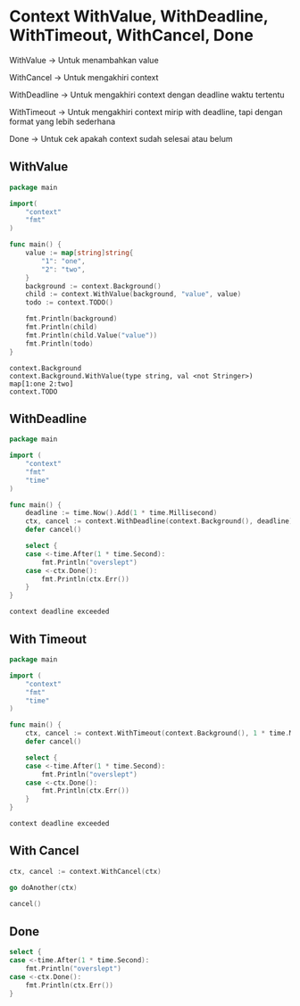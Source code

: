 # Context WithValue, WithDeadline, WithTimeout, WithCancel, Done

WithValue -> Untuk menambahkan value

WithCancel -> Untuk mengakhiri context

WithDeadline -> Untuk mengakhiri context dengan deadline waktu tertentu

WithTimeout -> Untuk mengakhiri context mirip with deadline, tapi dengan format yang lebih sederhana

Done -> Untuk cek apakah context sudah selesai atau belum

## WithValue

```go
package main

import(
    "context"
    "fmt"
)

func main() {
    value := map[string]string{
        "1": "one",
        "2": "two",
    }
    background := context.Background()
    child := context.WithValue(background, "value", value)
    todo := context.TODO()

    fmt.Println(background)
    fmt.Println(child)
    fmt.Println(child.Value("value"))
    fmt.Println(todo)
}
```

```
context.Background
context.Background.WithValue(type string, val <not Stringer>)
map[1:one 2:two]
context.TODO
```

## WithDeadline

```go
package main

import (
	"context"
	"fmt"
	"time"
)

func main() {
	deadline := time.Now().Add(1 * time.Millisecond)
	ctx, cancel := context.WithDeadline(context.Background(), deadline)
	defer cancel()

	select {
	case <-time.After(1 * time.Second):
		fmt.Println("overslept")
	case <-ctx.Done():
		fmt.Println(ctx.Err())
	}
}
```

```
context deadline exceeded
```

## With Timeout

```go
package main

import (
	"context"
	"fmt"
	"time"
)

func main() {
	ctx, cancel := context.WithTimeout(context.Background(), 1 * time.Millisecond)
	defer cancel()

	select {
	case <-time.After(1 * time.Second):
		fmt.Println("overslept")
	case <-ctx.Done():
		fmt.Println(ctx.Err())
	}
}

```

```
context deadline exceeded
```

## With Cancel

```go
ctx, cancel := context.WithCancel(ctx)

go doAnother(ctx)

cancel()
```

## Done

```go
select {
case <-time.After(1 * time.Second):
	fmt.Println("overslept")
case <-ctx.Done():
	fmt.Println(ctx.Err())
}
```
